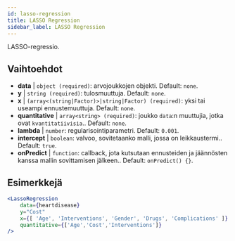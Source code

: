 ```yaml
---
id: lasso-regression
title: LASSO Regression
sidebar_label: LASSO Regression
---
```


LASSO-regressio.

## Vaihtoehdot

* __data__ | `object (required)`: arvojoukkojen objekti. Default: `none`.
* __y__ | `string (required)`: tulosmuuttuja. Default: `none`.
* __x__ | `(array<(string|Factor)>|string|Factor) (required)`: yksi tai useampi ennustemuuttuja. Default: `none`.
* __quantitative__ | `array<string> (required)`: joukko `data`:n muuttujia, jotka ovat `kvantitatiivisia`.. Default: `none`.
* __lambda__ | `number`: regularisointiparametri. Default: `0.001`.
* __intercept__ | `boolean`: valvoo, sovitetaanko malli, jossa on leikkaustermi.. Default: `true`.
* __onPredict__ | `function`: callback, jota kutsutaan ennusteiden ja jäännösten kanssa mallin sovittamisen jälkeen.. Default: `onPredict() {}`.


## Esimerkkejä

```jsx live
<LassoRegression
    data={heartdisease} 
    y="Cost"
    x={[ 'Age', 'Interventions', 'Gender', 'Drugs', 'Complications' ]}
    quantitative={['Age','Cost','Interventions']}
/>
```

